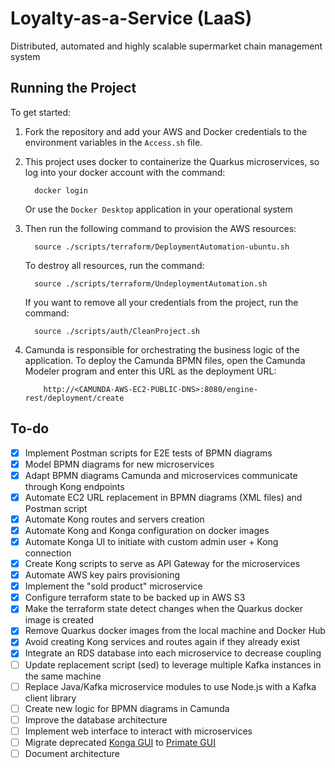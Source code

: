 # Loyalty-as-a-Service (LaaS)

Distributed, automated and highly scalable supermarket chain management system

## Running the Project

To get started:

1.  Fork the repository and add your AWS and Docker credentials to the environment variables in the `Access.sh` file.

2.  This project uses docker to containerize the Quarkus microservices, so log into your docker account with the command:

          docker login

    Or use the `Docker Desktop` application in your operational system

3.  Then run the following command to provision the AWS resources:

          source ./scripts/terraform/DeploymentAutomation-ubuntu.sh

    To destroy all resources, run the command:

          source ./scripts/terraform/UndeploymentAutomation.sh

    If you want to remove all your credentials from the project, run the command:

          source ./scripts/auth/CleanProject.sh

4.  Camunda is responsible for orchestrating the business logic of the application. To deploy the Camunda BPMN files, open the Camunda Modeler program and enter this URL as the deployment URL:

            http://<CAMUNDA-AWS-EC2-PUBLIC-DNS>:8080/engine-rest/deployment/create

## To-do

- [x] Implement Postman scripts for E2E tests of BPMN diagrams
- [x] Model BPMN diagrams for new microservices
- [x] Adapt BPMN diagrams Camunda and microservices communicate through Kong endpoints
- [x] Automate EC2 URL replacement in BPMN diagrams (XML files) and Postman script
- [x] Automate Kong routes and servers creation
- [x] Automate Kong and Konga configuration on docker images
- [x] Automate Konga UI to initiate with custom admin user + Kong connection
- [x] Create Kong scripts to serve as API Gateway for the microservices
- [x] Automate AWS key pairs provisioning
- [x] Implement the "sold product" microservice
- [x] Configure terraform state to be backed up in AWS S3
- [x] Make the terraform state detect changes when the Quarkus docker image is created
- [x] Remove Quarkus docker images from the local machine and Docker Hub
- [x] Avoid creating Kong services and routes again if they already exist
- [x] Integrate an RDS database into each microservice to decrease coupling
- [ ] Update replacement script (sed) to leverage multiple Kafka instances in the same machine
- [ ] Replace Java/Kafka microservice modules to use Node.js with a Kafka client library
- [ ] Create new logic for BPMN diagrams in Camunda
- [ ] Improve the database architecture
- [ ] Implement web interface to interact with microservices
- [ ] Migrate deprecated [Konga GUI](https://github.com/pantsel/konga) to [Primate GUI](https://github.com/getprimate/primate)
- [ ] Document architecture

